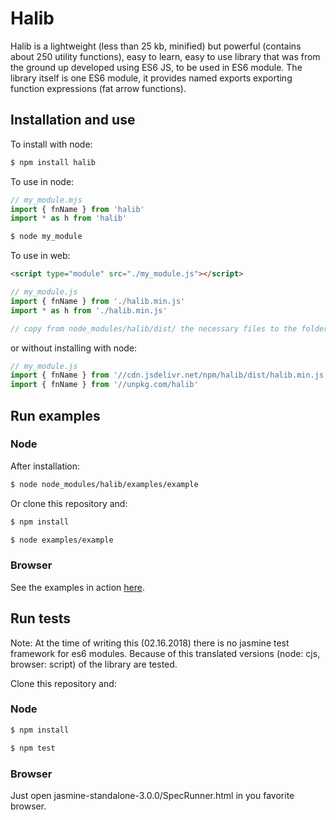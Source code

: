 # Halib

Halib is a lightweight (less than 25 kb, minified) but powerful (contains about 250 utility functions),
easy to learn, easy to use library
that was from the ground up developed using ES6 JS, to be used in ES6 module. The library itself
is one ES6 module, it provides named exports exporting function expressions (fat arrow functions).


## Installation and use

To install with node:
```bash
$ npm install halib
```

To use in node:
```javascript
// my_module.mjs
import { fnName } from 'halib'
import * as h from 'halib'
```
```bash
$ node my_module
```

To use in web:
```html
<script type="module" src="./my_module.js"></script>
```

```javascript
// my_module.js
import { fnName } from './halib.min.js'
import * as h from './halib.min.js'
```
```javascript
// copy from node_modules/halib/dist/ the necessary files to the folder of my_module.js 
```
or without installing with node:
```javascript
// my_module.js
import { fnName } from '//cdn.jsdelivr.net/npm/halib/dist/halib.min.js'
import { fnName } from '//unpkg.com/halib'
```


## Run examples

### Node

After installation:
```bash
$ node node_modules/halib/examples/example
```
Or clone this repository and:
```bash
$ npm install
```
```bash
$ node examples/example
```

### Browser

See the examples in action [here](http://mts.nhely.hu/examples).

## Run tests
Note: At the time of writing this (02.16.2018) there is no jasmine test framework for es6 modules.
Because of this translated versions (node: cjs, browser: script) of the library are tested.


Clone this repository and:
### Node
```bash
$ npm install
```
```bash
$ npm test
```

### Browser
Just open jasmine-standalone-3.0.0/SpecRunner.html in you favorite browser.

